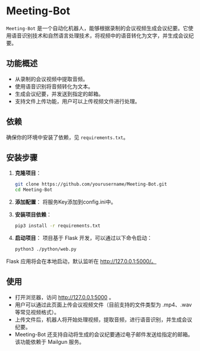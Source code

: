 # Meeting-Bot

`Meeting-Bot` 是一个自动化机器人，能够根据录制的会议视频生成会议纪要。它使用语音识别技术和自然语言处理技术，将视频中的语音转化为文字，并生成会议纪要。

## 功能概述

- 从录制的会议视频中提取音频。
- 使用语音识别将音频转化为文本。
- 生成会议纪要，并发送到指定的邮箱。
- 支持文件上传功能，用户可以上传视频文件进行处理。

## 依赖

确保你的环境中安装了依赖，见 `requirements.txt`。

## 安装步骤

1. **克隆项目**：
   ```bash
   git clone https://github.com/yourusername/Meeting-Bot.git
   cd Meeting-Bot
   
2. **添加配置**：
   将服务Key添加到config.ini中。

3. **安装项目依赖**：
   ```bash
   pip3 install -r requirements.txt
   
4. **启动项目**：
项目基于 Flask 开发，可以通过以下命令启动：
   ```bash
   python3 ./python/web.py
   
Flask 应用将会在本地启动，默认监听在 http://127.0.0.1:5000/。

## 使用  

- 打开浏览器，访问 http://127.0.0.1:5000 。  
- 用户可以通过此页面上传会议视频文件（目前支持的文件类型为 .mp4、.wav 等常见视频格式）。  
- 上传文件后，机器人将开始处理视频，提取音频，进行语音识别，并生成会议纪要。  
- Meeting-Bot 还支持自动将生成的会议纪要通过电子邮件发送给指定的邮箱。该功能依赖于 Mailgun 服务。

